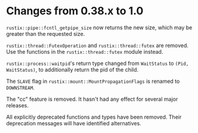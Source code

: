# Changes from 0.38.x to 1.0

`rustix::pipe::fcntl_getpipe_size` now returns the new size, which may be
greater than the requested size.

`rustix::thread::FutexOperation` and `rustix::thread::futex` are removed. Use
the functions in the `rustix::thread::futex` module instead.

`rustix::process::waitpid`'s return type changed from `WaitStatus` to
`(Pid, WaitStatus)`, to additionally return the pid of the child.

The `SLAVE` flag in `rustix::mount::MountPropagationFlags` is renamed
to `DOWNSTREAM`.

The "cc" feature is removed. It hasn't had any effect for several
major releases.

All explicitly deprecated functions and types have been removed. Their
deprecation messages will have identified alternatives.
